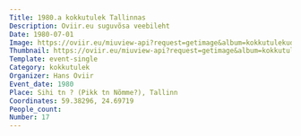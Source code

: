```yaml
---
Title: 1980.a kokkutulek Tallinnas
Description: Oviir.eu suguvõsa veebileht
Date: 1980-07-01
Image: https://oviir.eu/miuview-api?request=getimage&album=kokkutulekud&item=1980-17.-kokkutulek-tallinnas-nmmel-pikal-tnaval.jpg&size=1200&mode=longest
Thumbnail: https://oviir.eu/miuview-api?request=getimage&album=kokkutulekud&item=1980-17.-kokkutulek-tallinnas-nmmel-pikal-tnaval.jpg&size=600&mode=square
Template: event-single
Category: kokkutulek
Organizer: Hans Oviir
Event_date: 1980
Place: Sihi tn ? (Pikk tn Nõmme?), Tallinn
Coordinates: 59.38296, 24.69719
People_count:
Number: 17
---
```

